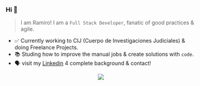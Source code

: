   ### Hi 👋 
> I am Ramiro! I am a `Full Stack Developer`, fanatic of good practices & agile.
- ✅ Currently working to CIJ (Cuerpo de Investigaciones Judiciales) & doing Freelance Projects.
- 📚 Studing how to improve the manual jobs & create solutions with `code`.
- 🗣️ visit my [Linkedin](https://www.linkedin.com/in/ramirofaziodattoli) 4 complete background & contact!

<div align=center>
<img src="https://github-readme-streak-stats.herokuapp.com?user=ramirofazio&theme=github-dark-blue&border_radius=5&date_format=n%2Fj%5B%2FY%5D&background=0A192F&border=5DC6BC&fire=DD2F0C&stroke=DDDDDD&ring=DD2F0C&currStreakNum=FFFFFF&sideNums=5DC6BC&currStreakLabel=DD2F0C" />
</div>
